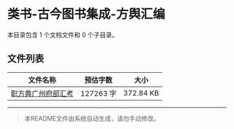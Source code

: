 # 类书-古今图书集成-方舆汇编

本目录包含 1 个文档文件和 0 个子目录。

## 文件列表

| 文件名称 | 预估字数 | 大小 |
|---------|---------|------|
| [职方典广州府部汇考](子藏/类书/类书-古今图书集成-方舆汇编/职方典广州府部汇考.md) | 127263 字 | 372.84 KB |

---

> 本README文件由系统自动生成，请勿手动修改。
